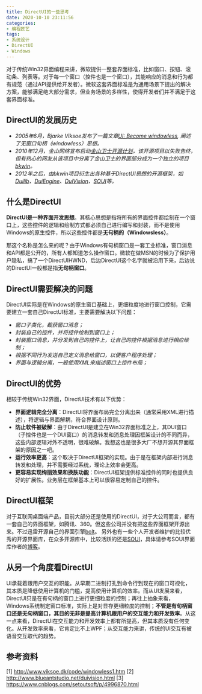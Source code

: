 ```yaml
---
title: DirectUI的一些思考
date: 2020-10-10 23:11:56
categories:
- 编程匠艺
tags:
- 系统设计
- DirectUI
- Windows
---
```


对于传统Win32界面编程来讲，微软提供一整套界面标准，比如窗口、按钮、滚动条、列表等。对于每一个窗口（控件也是一个窗口），其能响应的消息和行为都有规范（通过API提供给开发者）。微软这套界面标准是为通用场景下提出的解决方案，能够满足绝大部分需求，但业务场景的多样性，使得开发者们并不满足于这套界面标准。

## DirectUI的发展历史

- *2005年6月，Bjarke Viksoe发布了一篇文章[UI: Become windowless](http://www.viksoe.dk/code/windowless1.htm), 阐述了无窗口句柄（windowless）思想。*
- *2010年12月，金山网络宣布启动[金山卫士开源计划](http://code.ijinshan.com/)，该开源项目以失败告终，但有热心的网友从该项目中分离了金山卫士的界面部分成为一个独立的项目[bkwin](http://code.ijinshan.com/index.html)。*
- *2012年之后，由bkwin项目衍生出各种基于DirectUI思想的开源框架，如[Duilib](https://github.com/duilib/duilib)、[DuiEngine](https://github.com/kevinzhwl/duiplant/tree/master/src/DUIEngine)、[DuiVision](https://github.com/blueantst/DuiVision)、[SOUI](https://github.com/SOUI2/soui)等。*

## 什么是DirectUI
**DirectUI是一种界面开发思想**。其核心思想是指将所有的界面控件都绘制在一个窗口上，这些控件的逻辑和绘制方式都必须自己进行编写和封装，而不是使用Windows的原生控件，所以这些控件都是**无句柄的（Windowsless）**。

那这个名称是怎么来的呢？由于Windows有句柄窗口是一套工业标准，窗口消息和API都是公开的，所有人都知道怎么操作窗口。微软在做MSN的时候为了保护用户隐私，搞了一个DirectUIHWND，后边DirectUI这个名字就被沿用下来，后边说的DirectUI一般都是指**无句柄窗口**。

<!--more-->

## DirectUI需要解决的问题
DirectUI实际是在Windows的原生窗口基础上，更细粒度地进行窗口控制，它需要建立一套自己DirectUI标准，主要需要解决以下问题：

- *窗口子类化，截获窗口消息；*
- *封装自己的控件，并将控件绘制到窗口上；*
- *封装窗口消息，并分发到自己的控件上，让自己的控件根据消息进行相应绘制；*
- *根据不同行为发送自己定义消息给窗口，以便客户程序处理；*
- *界面与逻辑分离，一般使用XML来描述窗口上控件布局；*

## DirectUI的优势

相较于传统Win32界面，DirectUI技术有以下优势：

- **界面逻辑完全分离**：DirectUI将界面布局完全分离出来（通常采用XML进行描述），将逻辑与界面解耦，符合界面设计原则。
- **防止软件被破解**：由于DirectUI是建立在Win32界面标准之上，其DUI窗口（子控件也是一个DUI窗口）的消息转发和消息处理因框架设计的不同而异，这些内部逻辑对外不透明，很难破解。我想这也是很多大厂不想开源其界面框架的原因之一吧。
- **运行效率更高**：这个取决于DirectUI框架的实现。由于是在框架内部进行消息转发和处理，并不需要经过系统，理论上效率会更高。
- **更容易实现绚丽效果和换肤功能**：DirectUI框架提供标准控件的同时也提供良好的扩展性。业务层在框架基本上可以很容易定制自己的控件。

## DirectUI框架
对于互联网桌面端产品，目前大部分还是使用的DirectUI，对于大公司而言，都有一套自己的界面框架，如腾讯、360。但这些公司并没有把这些界面框架开源出来。不过迅雷开源自己的界面引擎[bolt](http://bolt.xunlei.com/)。
另外也有一些个人开发者维护的比较优秀的开源界面库，在众多开源库中，比较活跃的还是[SOUI](https://github.com/SOUI2/soui)，具体请参考SOUI界面库作者的[博客](https://www.cnblogs.com/setoutsoft/category/600691.html)。

## 从另一个角度看DirectUI

UI承载着跟用户交互的职能。从早期二进制打孔到命令行到现在的窗口可视化，其本质是降低使用计算机的门槛，提高使用计算机的效率。而从UI发展来看，DirectUI只是在有句柄的窗口上进行更细粒度的控制；再往上抽象来看，Windows系统制定窗口标准，实际上是对显存更细粒度的控制；**不管是有句柄窗口还是无句柄窗口，其目的无非是提高计算机跟用户的交互能力和开发效率**。从这一点来看，DirectUI在交互能力和开发效率上都有所提高，但其本质没有任何变化。从开发效率来看，它肯定比不上WPF；从交互能力来讲，传统的UI交互有被语音交互取代的趋势。

## 参考资料

[1] http://www.viksoe.dk/code/windowless1.htm
[2] http://www.blueantstudio.net/duivision.html
[3] https://www.cnblogs.com/setoutsoft/p/4996870.html
